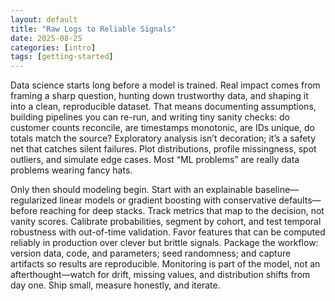 ```yaml
---
layout: default
title: "Raw Logs to Reliable Signals"
date: 2025-08-25
categories: [intro]
tags: [getting-started]
---
```


Data science starts long before a model is trained. Real impact comes from framing a sharp question, hunting down trustworthy data, and shaping it into a clean, reproducible dataset. That means documenting assumptions, building pipelines you can re-run, and writing tiny sanity checks: do customer counts reconcile, are timestamps monotonic, are IDs unique, do totals match the source? Exploratory analysis isn’t decoration; it’s a safety net that catches silent failures. Plot distributions, profile missingness, spot outliers, and simulate edge cases. Most “ML problems” are really data problems wearing fancy hats.

Only then should modeling begin. Start with an explainable baseline—regularized linear models or gradient boosting with conservative defaults—before reaching for deep stacks. Track metrics that map to the decision, not vanity scores. Calibrate probabilities, segment by cohort, and test temporal robustness with out-of-time validation. Favor features that can be computed reliably in production over clever but brittle signals. Package the workflow: version data, code, and parameters; seed randomness; and capture artifacts so results are reproducible. Monitoring is part of the model, not an afterthought—watch for drift, missing values, and distribution shifts from day one. Ship small, measure honestly, and iterate.
